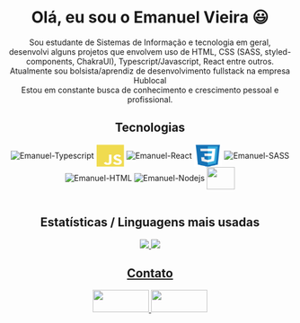 <h1 align="center"> Olá, eu sou o Emanuel Vieira 😃 </h1>

<p align="center"> Sou estudante de Sistemas de Informação e tecnologia em geral, desenvolvi alguns projetos que envolvem uso de HTML, CSS (SASS, styled-components, ChakraUI), Typescript/Javascript, React entre outros. <br> Atualmente sou bolsista/aprendiz de desenvolvimento fullstack na empresa Hublocal <br> Estou em constante busca de conhecimento e crescimento pessoal e profissional.</p>

<div align="center">
  <h2>Tecnologias </h2>
  <img align="center" alt="Emanuel-Typescript" height="40" width="50" src="https://cdn.jsdelivr.net/gh/devicons/devicon/icons/typescript/typescript-original.svg">
  <img align="center" alt="Emanuel-Js" height="40" width="50" src="https://raw.githubusercontent.com/devicons/devicon/master/icons/javascript/javascript-plain.svg">
  <img align="center" alt="Emanuel-React" height="40" width="50" src="https://cdn.jsdelivr.net/gh/devicons/devicon/icons/react/react-original.svg">
  <img align="center" alt="Emanuel-CSS" height="40" width="50" src="https://raw.githubusercontent.com/devicons/devicon/master/icons/css3/css3-original.svg">
  <img align="center" alt="Emanuel-SASS" height="40" width="50" src="https://cdn.jsdelivr.net/gh/devicons/devicon/icons/sass/sass-original.svg">
  <img align="center" height="40" width="50" alt="Emanuel-HTML" src="https://cdn.jsdelivr.net/gh/devicons/devicon/icons/html5/html5-original.svg" />
  <img align="center" height="40" width="50" alt="Emanuel-Nodejs" src="https://cdn.jsdelivr.net/gh/devicons/devicon/icons/nodejs/nodejs-original.svg" />
  <img align="center" height="40" width="50" src="https://cdn.jsdelivr.net/gh/devicons/devicon/icons/npm/npm-original-wordmark.svg" />

</div><br>

<div align="center">
  <h2>Estatísticas / Linguagens mais usadas </h2>
  <a href="https://github.com/Emanuel321-DEV">
  <img height="180em" src="https://github-readme-stats.vercel.app/api?username=Emanuel321-DEV&show_icons=true&theme=dracula&include_all_commits=true&count_private=true"/> 
  <img height="180em" src="https://github-readme-stats.vercel.app/api/top-langs/?username=Emanuel321-DEV&layout=compact&langs_count=16&theme=dracula"/>

</div>

<div align="center">
  <h2>Contato</h2>
  <a target="_blank" href="https://www.linkedin.com/in/emanuel-henrique-5307b6144"> 
  <img height="40" width="100" src="https://camo.githubusercontent.com/09babd1351e6ca3fe5852192a70ddbfda756984dfe29da9beb011f6ebc6edd28/68747470733a2f2f696d672e736869656c64732e696f2f62616467652f2d4c696e6b6564496e2d626c75653f7374796c653d666f722d7468652d6261646765266c6f676f3d4c696e6b6564696e266c6f676f436f6c6f723d7768697465266c696e6b3d68747470733a2f2f7777772e6c696e6b6564696e2e636f6d2f696e2f64616e69656c6d65737175697474612f"/> </a>
 
 <a href="emanuelvieiradev@gmail.com"> 
  <img height="40" width="100" src="https://camo.githubusercontent.com/423ec41dfa4d945ee73408aba0f4079126e2ee37a14ad7c3e47a6889147e3ef3/68747470733a2f2f696d672e736869656c64732e696f2f62616467652f2d456d61696c2d6331343433383f7374796c653d666f722d7468652d6261646765266c6f676f3d476d61696c266c6f676f436f6c6f723d7768697465266c696e6b3d6d61696c746f3a64616e69656c6d657371756974746131323340676d61696c2e636f6d"/> </a>
  
</div>




